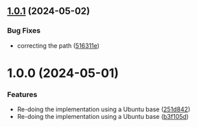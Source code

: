 ## [1.0.1](https://github.com/ash0ne/rclone-onedrive-docker-wrapper/compare/v1.0.0...v1.0.1) (2024-05-02)


### Bug Fixes

* correcting the path ([516311e](https://github.com/ash0ne/rclone-onedrive-docker-wrapper/commit/516311e8e18ce6a598613bccb35af56d1ae59257))

# 1.0.0 (2024-05-01)


### Features

* Re-doing the implementation using a Ubuntu base ([251d842](https://github.com/ash0ne/rclone-onedrive-docker-wrapper/commit/251d8427707f2378b849fcecb3c8243457845d97))
* Re-doing the implementation using a Ubuntu base ([b3f105d](https://github.com/ash0ne/rclone-onedrive-docker-wrapper/commit/b3f105d9506660ba15809d8603a66d410a52fc58))

